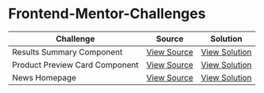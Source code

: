 # Frontend-Mentor-Challenges

| Challenge | Source | Solution |
| --------- | -------- | -------- |
| Results Summary Component | [View Source](https://github.com/VivekAlhat/Frontend-Mentor-Challenges/tree/main/results-summary-component)| [View Solution](https://earnest-sunflower-bdfce5.netlify.app/)
| Product Preview Card Component | [View Source](https://github.com/VivekAlhat/Frontend-Mentor-Challenges/tree/main/product-preview-card-component) | [View Solution](https://incomparable-dodol-42c2bb.netlify.app/)
| News Homepage | [View Source](https://github.com/VivekAlhat/Frontend-Mentor-Challenges/tree/main/news-homepage) | [View Solution](https://animated-paletas-af188e.netlify.app/)
